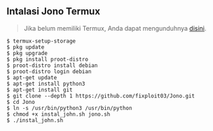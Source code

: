 ## Intalasi Jono Termux

> Jika belum memiliki Termux, Anda dapat mengunduhnya [disini](https://github.com/termux/termux-app/releases/download/v0.118.1/termux-app_v0.118.1+github-debug_universal.apk).

```
$ termux-setup-storage
$ pkg update
$ pkg upgrade
$ pkg install proot-distro
$ proot-distro install debian
$ proot-distro login debian 
$ apt-get update
$ apt-get install python3
$ apt-get install git
$ git clone --depth 1 https://github.com/fixploit03/Jono.git
$ cd Jono
$ ln -s /usr/bin/python3 /usr/bin/python
$ chmod +x instal_john.sh jono.sh
$ ./instal_john.sh
```
